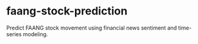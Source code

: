 # faang-stock-prediction
Predict FAANG stock movement using financial news sentiment and time-series modeling.
